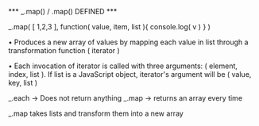 *** _.map() / .map() DEFINED ***

_.map( [ 1,2,3 ], function( value, item, list ){ console.log( v ) } )

• Produces a new array of values by mapping each value in list through a
transformation function ( iterator )

• Each invocation of iterator is called with three arguments: ( element, index,
list ). If list  is a JavaScript object, iterator's argument will be ( value, key, list )

_.each -> Does not return anything
_.map -> returns an array every time 

_.map takes lists and transform them into a new array